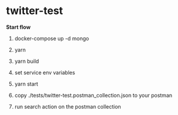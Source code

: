 # twitter-test

**Start flow**

1. docker-compose up -d mongo

2. yarn

3. yarn build

4. set service env variables 

5. yarn start

6. copy ./tests/twitter-test.postman_collection.json to your postman

7. run search action on the postman collection
